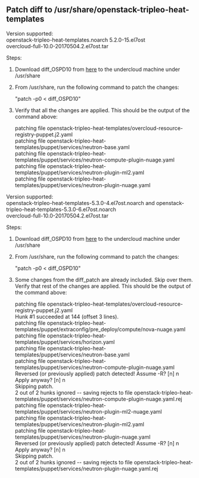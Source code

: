 Patch diff to /usr/share/openstack-tripleo-heat-templates
----------------------------------------------------------

Version supported:   
openstack-tripleo-heat-templates.noarch 5.2.0-15.el7ost   
overcloud-full-10.0-20170504.2.el7ost.tar

Steps:

1. Download diff_OSPD10 from [here](https://github.com/nuagenetworks/nuage-ospdirector/blob/ML2-SRIOV-VZ/tripleo-heat-templates-diff/diff_OSPD10) to the undercloud machine under /usr/share

2. From /usr/share, run the following command to patch the changes:

   "patch -p0 < diff\_OSPD10"

3. Verify that all the changes are applied. This should be the output of the command above:

   patching file openstack-tripleo-heat-templates/overcloud-resource-registry-puppet.j2.yaml   
   patching file openstack-tripleo-heat-templates/puppet/services/neutron-base.yaml   
   patching file openstack-tripleo-heat-templates/puppet/services/neutron-compute-plugin-nuage.yaml   
   patching file openstack-tripleo-heat-templates/puppet/services/neutron-plugin-ml2.yaml   
   patching file openstack-tripleo-heat-templates/puppet/services/neutron-plugin-nuage.yaml   


Version supported:   
openstack-tripleo-heat-templates-5.3.0-4.el7ost.noarch and openstack-tripleo-heat-templates-5.3.0-6.el7ost.noarch    
overcloud-full-10.0-20170504.2.el7ost.tar

Steps:

1. Download diff_OSPD10 from [here](https://github.com/nuagenetworks/nuage-ospdirector/blob/ML2-SRIOV-VZ/tripleo-heat-templates-diff/diff_OSPD10) to the undercloud machine under /usr/share

2. From /usr/share, run the following command to patch the changes:

   "patch -p0 < diff\_OSPD10"

3. Some changes from the diff_patch are already included. Skip over them. Verify that rest of the changes are applied. This should be the output of the command above:

   patching file openstack-tripleo-heat-templates/overcloud-resource-registry-puppet.j2.yaml   
   Hunk #1 succeeded at 144 (offset 3 lines).   
   patching file openstack-tripleo-heat-templates/puppet/extraconfig/pre_deploy/compute/nova-nuage.yaml   
   patching file openstack-tripleo-heat-templates/puppet/services/horizon.yaml   
   patching file openstack-tripleo-heat-templates/puppet/services/neutron-base.yaml   
   patching file openstack-tripleo-heat-templates/puppet/services/neutron-compute-plugin-nuage.yaml   
   Reversed (or previously applied) patch detected!  Assume -R? [n] n   
   Apply anyway? [n] n   
   Skipping patch.   
   2 out of 2 hunks ignored -- saving rejects to file openstack-tripleo-heat-templates/puppet/services/neutron-compute-plugin-nuage.yaml.rej   
   patching file openstack-tripleo-heat-templates/puppet/services/neutron-plugin-ml2-nuage.yaml   
   patching file openstack-tripleo-heat-templates/puppet/services/neutron-plugin-ml2.yaml   
   patching file openstack-tripleo-heat-templates/puppet/services/neutron-plugin-nuage.yaml   
   Reversed (or previously applied) patch detected!  Assume -R? [n] n   
   Apply anyway? [n] n   
   Skipping patch.   
   2 out of 2 hunks ignored -- saving rejects to file openstack-tripleo-heat-templates/puppet/services/neutron-plugin-nuage.yaml.rej   

